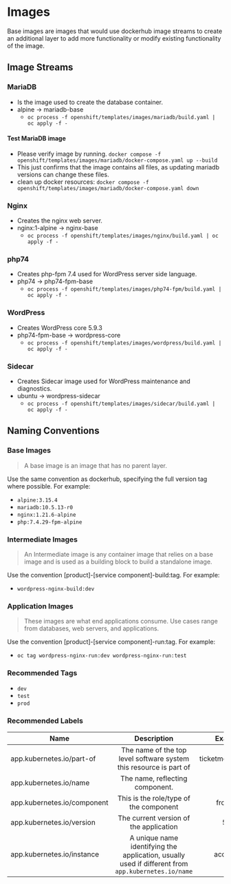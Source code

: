 # Images

Base images are images that would use dockerhub image streams to create an additional layer to add more functionality or modify existing functionality of the image.

## Image Streams

### MariaDB
* Is the image used to create the database container.
* alpine -> mariadb-base
  * `oc process -f openshift/templates/images/mariadb/build.yaml | oc apply -f -`

#### Test MariaDB image
* Please verify image by running.  `docker compose -f openshift/templates/images/mariadb/docker-compose.yaml up --build`
* This just confirms that the image contains all files, as updating mariadb versions can change these files.
* clean up docker resources: `docker compose -f openshift/templates/images/mariadb/docker-compose.yaml down`


### Nginx 
* Creates the nginx web server.
* nginx:1-alpine -> nginx-base
  *  `oc process -f openshift/templates/images/nginx/build.yaml | oc apply -f -`

### php74 
* Creates php-fpm 7.4 used for WordPress server side language.
* php74 -> php74-fpm-base
  * `oc process -f openshift/templates/images/php74-fpm/build.yaml | oc apply -f -`

### WordPress
* Creates WordPress core 5.9.3
* php74-fpm-base -> wordpress-core
  * `oc process -f openshift/templates/images/wordpress/build.yaml | oc apply -f -`

### Sidecar
* Creates Sidecar image used for WordPress maintenance and diagnostics.
* ubuntu -> wordpress-sidecar
  * `oc process -f openshift/templates/images/sidecar/build.yaml | oc apply -f -` 

## Naming Conventions
### Base Images
>A base image is an image that has no parent layer.

Use the same convention as dockerhub, specifying the full version tag where possible. For example:
* `alpine:3.15.4`
* `mariadb:10.5.13-r0`
* `nginx:1.21.6-alpine`
* `php:7.4.29-fpm-alpine`

### Intermediate Images
>An Intermediate image is any container image that relies on a base image and is used as a building block to build a standalone image.

Use the convention [product]-[service component]-build:tag. For example:
* `wordpress-nginx-build:dev`

### Application Images
>These images are what end applications consume. Use cases range from databases, web servers, and applications.

Use the convention [product]-[service component]-run:tag. For example:
* `oc tag wordpress-nginx-run:dev wordpress-nginx-run:test`

### Recommended Tags
* `dev`
* `test`
* `prod`

### Recommended Labels
| Name | Description | Example |
|------|:-----------:|--------:|
| app.kubernetes.io/part-of | The name of the top level software system this resource is part of | ticketmonster
| app.kubernetes.io/name | The name, reflecting component. | mysql
| app.kubernetes.io/component | This is the role/type of the component | frontend
| app.kubernetes.io/version	| The current version of the application |	5.7.21	| string
| app.kubernetes.io/instance | A unique name identifying the application, usually used if different from `app.kubernetes.io/name` | accounts
